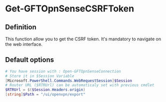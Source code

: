 # Get-GFTOpnSenseCSRFToken

## Definition
This function allow you to get the CSRF token. It's mandatory to navigate on the web interface.

## Default options

```powershell
# You have session with : Open-GFTOpnSenseConnection
# Store it in $Session Variable
[Microsoft.PowerShell.Commands.WebRequestSession]$Session
# Router URL ($RTRUrl) can be automaticaly set with previous cmdlet
$RTRUrl = $($Session.Headers.origin)
[string]$Path = "/ui/openvpn/export"

```

